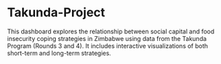 # Takunda-Project
This dashboard explores the relationship between social capital and food insecurity coping strategies in Zimbabwe using data from the Takunda Program (Rounds 3 and 4). It includes interactive visualizations of both short-term and long-term strategies.
